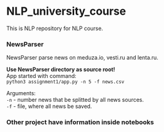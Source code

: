 # NLP_university_course
This is NLP repository for NLP course.

### NewsParser
NewsParser parse news on meduza.io, vesti.ru and lenta.ru.

**Use NewsParser directory as source root!**  
App started with command:  
<code>python3 assignment1/app.py -n 5 -f news.csv </code>

Arguments:  
<code>-n</code> - number news that be splitted by all news sources.   
<code>-f</code> - file, where all news be saved.

### Other project have information inside notebooks